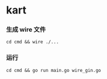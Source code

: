 # kart

### 生成 wire 文件

```shell
cd cmd && wire ./...
```

### 运行
```shell
cd cmd && go run main.go wire_gin.go
```